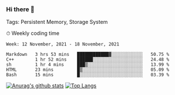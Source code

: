 ### Hi there 👋

Tags: Persistent Memory, Storage System

<!--

[![Anurag's github stats](https://github-readme-stats.vercel.app/api?username=wwyf)](https://github.com/anuraghazra/github-readme-stats)

[![Anurag's github stats](https://github-readme-stats.vercel.app/api?username=wwyf&count_private=true)](https://github.com/anuraghazra/github-readme-stats)


[![Top Langs](https://github-readme-stats.vercel.app/api/top-langs/?username=wwyf&count_private=true&&hide=jupyter%20notebook,html)](https://github.com/anuraghazra/github-readme-stats)



-->


⏱ Weekly coding time

<!--START_SECTION:waka-->
```text
Week: 12 November, 2021 - 18 November, 2021

Markdown   3 hrs 53 mins   ████████████▓░░░░░░░░░░░░   50.75 % 
C++        1 hr 52 mins    ██████░░░░░░░░░░░░░░░░░░░   24.48 % 
sh         1 hr 4 mins     ███▒░░░░░░░░░░░░░░░░░░░░░   13.99 % 
HTML       23 mins         █▒░░░░░░░░░░░░░░░░░░░░░░░   05.09 % 
Bash       15 mins         █░░░░░░░░░░░░░░░░░░░░░░░░   03.39 % 
```
<!--END_SECTION:waka-->



[![Anurag's github stats](https://github-readme-stats.vercel.app/api?username=wwyf&count_private=true&show_icons=true&hide_border=true)](https://github.com/anuraghazra/github-readme-stats) [![Top Langs](https://github-readme-stats.vercel.app/api/top-langs/?username=wwyf&count_private=true&hide=jupyter%20notebook,html,OpenEdge%20ABL&langs_count=10&layout=compact&hide_border=true)](https://github.com/anuraghazra/github-readme-stats)

<!--

[![willianrod's wakatime stats](https://github-readme-stats.vercel.app/api/wakatime?username=wwyf)](https://github.com/anuraghazra/github-readme-stats)


-->
